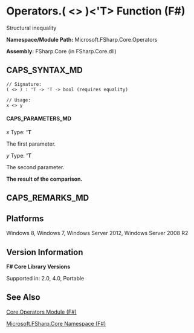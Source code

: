 # Operators.( <> )<'T> Function (F#)

Structural inequality

**Namespace/Module Path:** Microsoft.FSharp.Core.Operators

**Assembly:** FSharp.Core (in FSharp.Core.dll)


## CAPS_SYNTAX_MD

```
// Signature:
( <> ) : 'T -> 'T -> bool (requires equality)

// Usage:
x <> y
```

#### CAPS_PARAMETERS_MD
*x*
Type: **'T**


The first parameter.


*y*
Type: **'T**


The second parameter.



**The result of the comparison.**
## CAPS_REMARKS_MD

## Platforms
Windows 8, Windows 7, Windows Server 2012, Windows Server 2008 R2


## Version Information
**F# Core Library Versions**

Supported in: 2.0, 4.0, Portable




## See Also
[Core.Operators Module &#40;F&#35;&#41;](Core.Operators+Module+%28F%23%29.md)

[Microsoft.FSharp.Core Namespace &#40;F&#35;&#41;](Microsoft.FSharp.Core+Namespace+%28F%23%29.md)

